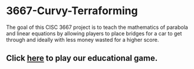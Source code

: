 # 3667-Curvy-Terraforming
The goal of this CISC 3667 project is to teach the mathematics of parabola and linear equations by allowing players to place bridges for a car to get through and ideally with less money wasted for a higher score.

## Click [here](https://sam-kessler.itch.io/group-1-curvy-terraforming) to play our educational game.
